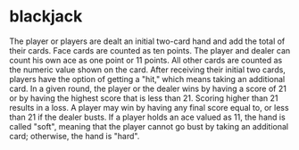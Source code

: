# blackjack

The player or players are dealt an initial two-card hand and add the total of their cards. Face cards are counted as ten points. The player and dealer can count his own ace as one point or 11 points. All other cards are counted as the numeric value shown on the card. After receiving their initial two cards, players have the option of getting a "hit," which means taking an additional card. In a given round, the player or the dealer wins by having a score of 21 or by having the highest score that is less than 21. Scoring higher than 21 results in a loss. A player may win by having any final score equal to, or less than 21 if the dealer busts. If a player holds an ace valued as 11, the hand is called "soft", meaning that the player cannot go bust by taking an additional card; otherwise, the hand is "hard".
